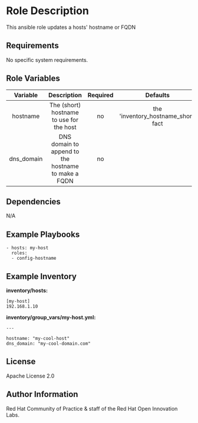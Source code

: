Role Description
================

This ansible role updates a hosts' hostname or FQDN

Requirements
------------

No specific system requirements.

Role Variables
--------------

| Variable | Description | Required | Defaults |
|:--------:|:-----------:|:--------:|:--------:|
| hostname | The (short) hostname to use for the host | no | the 'inventory_hostname_short' fact |
| dns_domain | DNS domain to append to the hostname to make a FQDN | no | |


Dependencies
------------

N/A

Example Playbooks
----------------

```
- hosts: my-host
  roles:
  - config-hostname
```

Example Inventory
----------------

**inventory/hosts:**
```
[my-host]
192.168.1.10
```

**inventory/group_vars/my-host.yml:**

```
---

hostname: "my-cool-host"
dns_domain: "my-cool-domain.com"
```



License
-------

Apache License 2.0


Author Information
------------------

Red Hat Community of Practice & staff of the Red Hat Open Innovation Labs.
